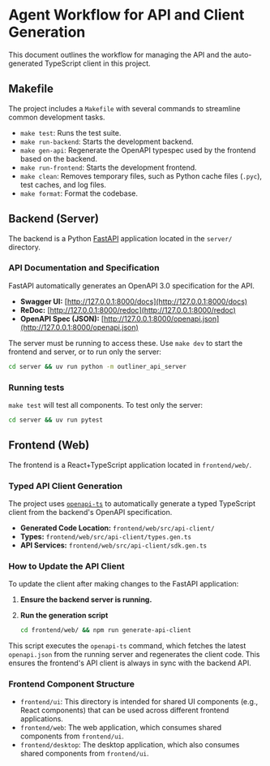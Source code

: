 # Agent Workflow for API and Client Generation

This document outlines the workflow for managing the API and the auto-generated TypeScript client in this project.

## Makefile

The project includes a `Makefile` with several commands to streamline common development tasks.

-   `make test`: Runs the test suite.
-   `make run-backend`: Starts the development backend.
-   `make gen-api`: Regenerate the OpenAPI typespec used by the frontend based on the backend.
-   `make run-frontend`: Starts the development frontend.
-   `make clean`: Removes temporary files, such as Python cache files (`.pyc`), test caches, and log files.
-   `make format`: Format the codebase.

## Backend (Server)

The backend is a Python [FastAPI](https://fastapi.tiangolo.com/) application located in the `server/` directory.

### API Documentation and Specification

FastAPI automatically generates an OpenAPI 3.0 specification for the API.

-   **Swagger UI:** [http://127.0.0.1:8000/docs](http://127.0.0.1:8000/docs)
-   **ReDoc:** [http://127.0.0.1:8000/redoc](http://127.0.0.1:8000/redoc)
-   **OpenAPI Spec (JSON):** [http://127.0.0.1:8000/openapi.json](http://127.0.0.1:8000/openapi.json)

The server must be running to access these. Use `make dev` to start the frontend and server, or to run only the server:

```bash
cd server && uv run python -m outliner_api_server
```

### Running tests
`make test` will test all components. To test only the server:

```bash
cd server && uv run pytest
```

## Frontend (Web)

The frontend is a React+TypeScript application located in `frontend/web/`.

### Typed API Client Generation

The project uses [`openapi-ts`](https://github.com/hey-api/openapi-ts) to automatically generate a typed TypeScript client from the backend's OpenAPI specification.

-   **Generated Code Location:** `frontend/web/src/api-client/`
-   **Types:** `frontend/web/src/api-client/types.gen.ts`
-   **API Services:** `frontend/web/src/api-client/sdk.gen.ts`

### How to Update the API Client

To update the client after making changes to the FastAPI application:

1.  **Ensure the backend server is running.**
2.  **Run the generation script**

    ```bash
    cd frontend/web/ && npm run generate-api-client
    ```

This script executes the `openapi-ts` command, which fetches the latest `openapi.json` from the running server and regenerates the client code. This ensures the frontend's API client is always in sync with the backend API.

### Frontend Component Structure

-   `frontend/ui`: This directory is intended for shared UI components (e.g., React components) that can be used across different frontend applications.
-   `frontend/web`: The web application, which consumes shared components from `frontend/ui`.
-   `frontend/desktop`: The desktop application, which also consumes shared components from `frontend/ui`.
